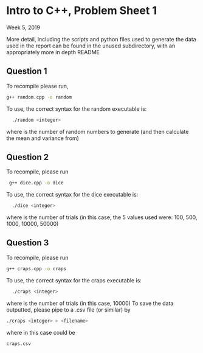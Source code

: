 # Intro to C++, Problem Sheet 1
Week 5, 2019

More detail, including the scripts and python files used to generate the data used in the report can be found in the unused subdirectory, with an appropriately more in depth README

## Question 1
To recompile please run,

```bash
g++ random.cpp -o random
```

To use, the correct syntax for the random executable is:

```bash
  ./random <integer>
```

where <integer> is the number of random numbers to generate (and then calculate the mean and variance from)


## Question 2
To recompile, please run

```bash
 g++ dice.cpp -o dice
```

To use, the correct syntax for the dice executable is:

```bash
  ./dice <integer>
```

where <integer> is the number of trials (in this case, the 5 values used were: 100, 500, 1000, 10000, 50000)


## Question 3
To recompile, please run

```bash
g++ craps.cpp -o craps
```

To use, the correct syntax for the craps executable is:

```bash
  ./craps <integer>
```

where <integer> is the number of trials (in this case, 10000)
To save the data outputted, please pipe to a .csv file (or similar) by

```bash
./craps <integer> > <filename>
```

where <filename> in this case could be

```bash
craps.csv
```
